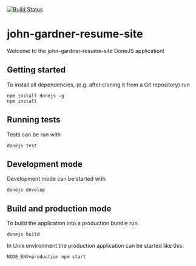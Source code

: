 [![Build Status](https://travis-ci.org/sinjhin/sinjhin.github.io.png?branch=master)](https://travis-ci.org/sinjhin/sinjhin.github.io)
# john-gardner-resume-site

Welcome to the john-gardner-resume-site DoneJS application!

## Getting started

To install all dependencies, (e.g. after cloning it from a Git repository) run

```
npm install donejs -g
npm install
```

## Running tests

Tests can be run with

```
donejs test
```

## Development mode

Development mode can be started with

```
donejs develop
```

## Build and production mode

To build the application into a production bundle run

```
donejs build
```

In Unix environment the production application can be started like this:

```
NODE_ENV=production npm start
```

